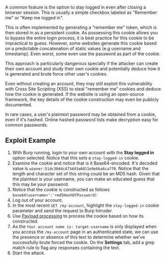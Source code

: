 A common feature is the option to stay logged in even after closing a browser session. This is usually a simple checkbox labeled as "Remember me" or "Keep me logged in".

This is often implemented by generating a "remember me" token, which is then stored in as a persistent cookie. As possessing this cookie allows you to bypass the entire login process, it is best practice for this cookie to be impractical to guess. However, some websites generate this cookie based on a predictable concatenation of static values (e.g username and timestamp). Even worst, some even use the password as part of the cookie.

This approach is particularly dangerous specially if the attacker can create their own account and study their own cookie and potentially deduce how it is generated and brute force other user's cookies.

Even without creating an account, they may still exploit this vulnerability with Cross Site Scripting (XSS) to steal "remember me" cookies and deduce how the cookie is generated. If the website is using an open-source framework, the key details of the cookie construction may even be publicly documented.

In rare cases, a user's plaintext password may be obtained from a cookie, even if it's hashed. Online hashed password lists make decryption easy for common passwords.
## Exploit Example
1. With Burp running, login to your own account with the **Stay logged in** option selected. Notice that this sets a `stay-logged-in` cookie.
2. Examine the cookie and notice that is it Base64-encoded. It's decoded value is `wiener:51dc30ddc473d43a6011e9ebba6ca770`. Notice that the length and character set of this string could be an MD5 hash. Given that the plaintext is your username, you can make an educated guess that this may be your password.
3. Notice that the cookie is constructed as follows `base64(username+':'+md5HashOfPassword)`
4. Log out of your account.
5. In the most recent `GET /my-account`, highlight the `stay-logged-in` cookie parameter and send the request to Burp Intruder.
6. Use [Payload processing](obsidian://open?vault=security-notes&file=Offensive%20Security%2FWeb%20Application%20Security%2FBurp%20Suite%20Tips%20%26%20Tricks%2FBurp%20Intruder%20Payload%20Processing) to process the cookie based on how its constructed.
7. As the `Your account name is: target-username` is only displayed when you access the `/my-account` page in an authenticated state, we can use the presence or absence of this text to determine whether we've successfully brute forced the cookie. On the **Settings** tab, add a grep match rule to flag any responses containing the text.
8. Start the attack.